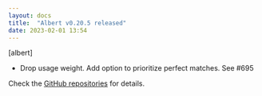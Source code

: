 ```yaml
---
layout: docs
title:  "Albert v0.20.5 released"
date: 2023-02-01 13:54
---
```


[albert]
* Drop usage weight. Add option to prioritize perfect matches. See #695

Check the [GitHub repositories](https://github.com/albertlauncher/albert/commits/v0.20.5) for details.
